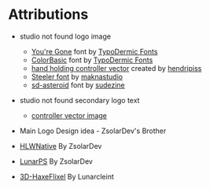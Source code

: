 # Attributions

- studio not found logo image
  - [You're Gone](https://www.dafont.com/youre-gone.font) font by [TypoDermic Fonts](https://typodermicfonts.com)
  - [ColorBasic](https://www.dafont.com/color-basic.font) font by [TypoDermic Fonts](https://typodermicfonts.com)
  - [hand holding controller vector](https://www.vecteezy.com/vector-art/6051282-hand-holding-gaming-controller-joystick) created by [hendripiss](https://www.vecteezy.com/members/hendripiss)
  - [Steeler font](https://www.fontspace.com/steelar-font-f116892) by [maknastudio](https://www.fontspace.com/maknastudio)
  - [sd-asteroid](https://www.fontspace.com/sd-asteroid-b-612-font-f117498) font by [sudezine](https://www.fontspace.com/sudezine)

- studio not found secondary logo text
  - [controller vector image](https://www.vexels.com/vectors/preview/68390/game-controller-set-vector)
- Main Logo Design idea - ZsolarDev's Brother
- [HLWNative](https://github.com/ZSolarDev/HLWNative) By ZsolarDev
- [LunarPS](https://github.com/ZSolarDev/LunarPS) By ZsolarDev
- [3D-HaxeFlixel](https://github.com/lunarcleint/3D-HaxeFlixel) By Lunarcleint
